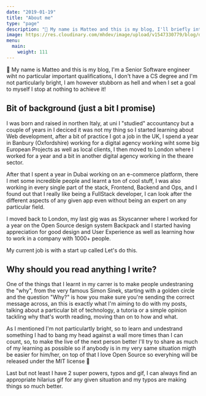 ```yaml
---
date: "2019-01-19"
title: "About me"
type: "page"
description: "👋 My name is Matteo and this is my blog, I'll briefly introduce myself and give you a couple of good resons on why you should read any of the content I'll be posting"
image: https://res.cloudinary.com/mhdev/image/upload/v1547330779/blog/defaultImages/covers/8.jpg
menu:
  main:
    weight: 111
---
```


👋 My name is Matteo and this is my blog, I'm a Senior Software engineer wiht no particular important qualifications, I don't have a CS degree and I'm not particularly bright, I am however stubborn as hell and when I set a goal to myself I stop at nothing to achieve it!

## Bit of background (just a bit I promise)
I was born and raised in northen Italy, at uni I "studied" accountancy but a couple of years in I deciced it was not my thing so I started learning about Web development, after a bit of practice I got a job in the UK, I spend a year in Banbury (Oxfordshire) working for a digital agency working wiht some big European Projects as well as local clients, I then moved to London where I worked for a year and a bit in another digital agency working in the theare sector.

After that I spent a year in Dubai working on an e-commerce platform, there I met some incredible people and learnt a ton of cool stuff, I was also working in every single part of the stack, Frontend, Backend and Ops, and I found out that I really like being a FullStack developer, I can look after the different aspects of any given app even without being an expert on any particular field.

I moved back to London, my last gig was as Skyscanner where I worked for a year on the Open Source design system Backpack and I started having appreciation for good design and User Experience as well as learning how to work in a company with 1000+ people.

My current job is with a start up called Let's do this.

## Why should you read anything I write?

One of the things that I learnt in my carrer is to make people undestraning the "why", from the very famous Simon Sinek, starting with a golden circle and the question "Why?" is how you make sure you're sending the correct message across, an this is exactly what I'm aiming to do with my posts, talking about a particular bit of technology, a tutoria or a simple opinion tackling why that's worth reading, moving than on to how and what.

As I mentioned I'm not particulartly bright, so to learn and undestrand something I had to bang my head against a wall more times than I can count, so, to make the live of the next person better I'll try to share as much of my learning as possible so  if anybody is in my very same situation migth be easier for him/her, on top of that I love Open Source so everyhing will be released under the MIT license 🙌

Last but not least I have 2 super powers, typos and gif, I can always find an appropriate hilarius gif for any given situation and my typos are making things so much better.
